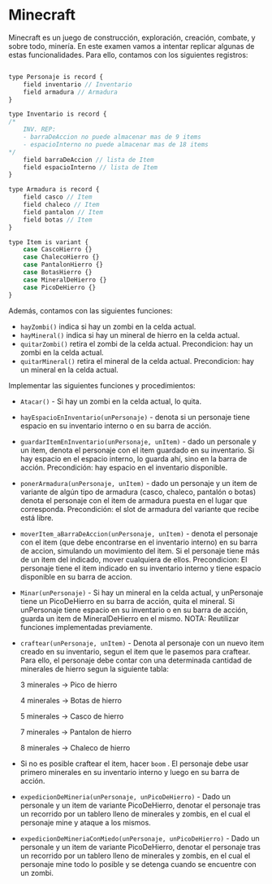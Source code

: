 # Minecraft

Minecraft es un juego de construcción, exploración, creación, combate, y sobre todo, minería. En este examen vamos a intentar replicar algunas de estas funcionalidades. Para ello, contamos con los siguientes registros:

```js

type Personaje is record {
	field inventario // Inventario
	field armadura // Armadura
}

type Inventario is record {
/* 
	INV. REP: 
	- barraDeAccion no puede almacenar mas de 9 items
	- espacioInterno no puede almacenar mas de 18 items
*/
	field barraDeAccion // lista de Item
	field espacioInterno // lista de Item
}

type Armadura is record {
	field casco // Item
	field chaleco // Item
	field pantalon // Item
	field botas // Item
}

type Item is variant {
	case CascoHierro {}
	case ChalecoHierro {}
	case PantalonHierro {}
	case BotasHierro {}
	case MineralDeHierro {}
	case PicoDeHierro {}
}
```

Además, contamos con las siguientes funciones: 

- `hayZombi()` indica si hay un zombi en la celda actual.
- `hayMineral()` indica si hay un mineral de hierro en la celda actual.
- `quitarZombi()` retira el zombi de la celda actual. Precondicion: hay un zombi en la celda actual.
- `quitarMineral()` retira el mineral de la celda actual. Precondicion: hay un mineral en la celda actual.

Implementar las siguientes funciones y procedimientos:

- `Atacar()` - Si hay un zombi en la celda actual, lo quita.
- `hayEspacioEnInventario(unPersonaje)` - denota si un personaje tiene espacio en su inventario interno o en su barra de acción.
- `guardarItemEnInventario(unPersonaje, unItem)` - dado un personale y un item, denota el personaje con el item guardado en su inventario. Si hay espacio en el espacio interno, lo guarda ahí, sino en la barra de acción. Precondición: hay espacio en el inventario disponible.
- `ponerArmadura(unPersonaje, unItem)` - dado un personaje y un item de variante de algún tipo de armadura (casco, chaleco, pantalón o botas) denota el personaje con el item de armadura puesta en el lugar que corresponda. Precondición: el slot de armadura del variante que recibe está libre.
- `moverItem_aBarraDeAccion(unPersonaje, unItem)` - denota el personaje con el item (que debe encontrarse en el inventario interno) en su barra de accion, simulando un movimiento del item. Si el personaje tiene más de un item del indicado, mover cualquiera de ellos. Precondicion: El personaje tiene el item indicado en su inventario interno y tiene espacio disponible en su barra de accion.
- `Minar(unPersonaje)` - Si hay un mineral en la celda actual, y unPersonaje tiene un PicoDeHierro en su barra de acción, quita el mineral. Si unPersonaje tiene espacio en su inventario o en su barra de acción, guarda un item de MineralDeHierro en el mismo. NOTA: Reutilizar funciones implementadas previamente.
- `craftear(unPersonaje, unItem)` - Denota al personaje con un nuevo item creado en su inventario, segun el item que le pasemos para craftear. Para ello, el personaje debe contar con una determinada cantidad de minerales de hierro segun la siguiente tabla:

    3 minerales → Pico de hierro

    4 minerales → Botas de hierro

    5 minerales → Casco de hierro

    7 minerales → Pantalon de hierro

    8 minerales → Chaleco de hierro

- Si no es posible craftear el item, hacer `boom` . El personaje debe usar primero minerales en su inventario interno y luego en su barra de acción.
- `expedicionDeMineria(unPersonaje, unPicoDeHierro)` - Dado un personale y un item de variante PicoDeHierro, denotar el personaje tras un recorrido por un tablero lleno de minerales y zombis, en el cual el personaje mine y ataque a los mismos.
- `expedicionDeMineriaConMiedo(unPersonaje, unPicoDeHierro)` - Dado un personale y un item de variante PicoDeHierro, denotar el personaje tras un recorrido por un tablero lleno de minerales y zombis, en el cual el personaje mine todo lo posible y se detenga cuando se encuentre con un zombi.
